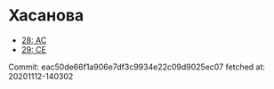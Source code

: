 # Хасанова
- [28: AC](28.md)
- [29: CE](29.md)

Commit: eac50de66f1a906e7df3c9934e22c09d9025ec07
 fetched at: 20201112-140302
